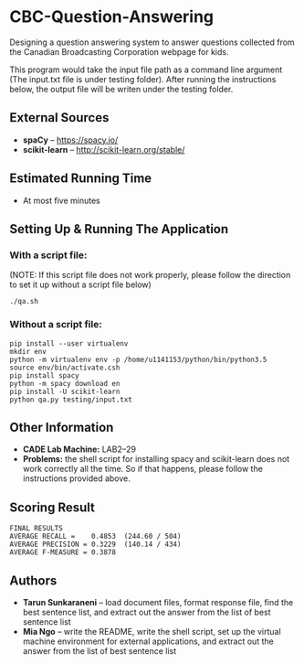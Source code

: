 # CBC-Question-Answering
Designing a question answering system to answer questions collected from the Canadian Broadcasting Corporation webpage for kids.

This program would take the input file path as a command line argument (The input.txt file is under testing folder). After running the instructions below, the output file will be writen under the testing folder.

## External Sources
* **spaCy** – https://spacy.io/
* **scikit-learn** – http://scikit-learn.org/stable/

## Estimated Running Time
* At most five minutes 

## Setting Up & Running The Application
### With a script file: 
(NOTE: If this script file does not work properly, please follow the direction to set it up without a script file below)

``./qa.sh``

### Without a script file: 
````
pip install --user virtualenv
mkdir env
python -m virtualenv env -p /home/u1141153/python/bin/python3.5
source env/bin/activate.csh
pip install spacy
python -m spacy download en
pip install -U scikit-learn
python qa.py testing/input.txt
````

## Other Information
* **CADE Lab Machine:** LAB2–29
* **Problems:** the shell script for installing spacy and scikit-learn does not work correctly all the time. So if that happens, please follow the instructions provided above.

## Scoring Result
````
FINAL RESULTS
AVERAGE RECALL =    0.4853  (244.60 / 504)
AVERAGE PRECISION = 0.3229  (140.14 / 434)
AVERAGE F-MEASURE = 0.3878
````


## Authors
* **Tarun Sunkaraneni** – load document files, format response file, find the best sentence list, and extract out the answer from the list of best sentence list
* **Mia Ngo** – write the README, write the shell script, set up the virtual machine environment for external applications, and extract out the answer from the list of best sentence list

